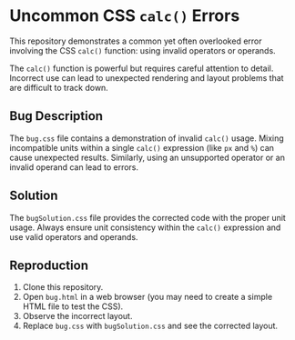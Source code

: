 # Uncommon CSS `calc()` Errors

This repository demonstrates a common yet often overlooked error involving the CSS `calc()` function: using invalid operators or operands.

The `calc()` function is powerful but requires careful attention to detail. Incorrect use can lead to unexpected rendering and layout problems that are difficult to track down.

## Bug Description

The `bug.css` file contains a demonstration of invalid `calc()` usage. Mixing incompatible units within a single `calc()` expression (like `px` and `%`) can cause unexpected results. Similarly, using an unsupported operator or an invalid operand can lead to errors.

## Solution

The `bugSolution.css` file provides the corrected code with the proper unit usage.  Always ensure unit consistency within the `calc()` expression and use valid operators and operands.

## Reproduction

1. Clone this repository.
2. Open `bug.html` in a web browser (you may need to create a simple HTML file to test the CSS).
3. Observe the incorrect layout.
4. Replace `bug.css` with `bugSolution.css` and see the corrected layout.